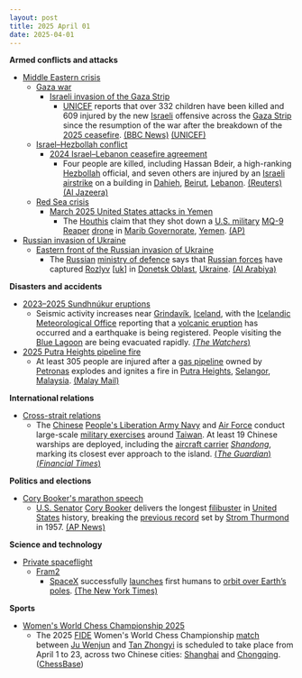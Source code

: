 ```yaml
---
layout: post
title: 2025 April 01
date: 2025-04-01
---
```



**Armed conflicts and attacks**

* [Middle Eastern crisis](https://en.wikipedia.org/wiki/Middle_Eastern_crisis_%282023%E2%80%93present%29 "Middle Eastern crisis (2023–present)")
  + [Gaza war](https://en.wikipedia.org/wiki/Gaza_war "Gaza war")
    - [Israeli invasion of the Gaza Strip](https://en.wikipedia.org/wiki/Israeli_invasion_of_the_Gaza_Strip "Israeli invasion of the Gaza Strip")
      * [UNICEF](https://en.wikipedia.org/wiki/UNICEF "UNICEF") reports that over 332 children have been killed and 609 injured by the new [Israeli](https://en.wikipedia.org/wiki/Israeli_Defence_Forces "Israeli Defence Forces") offensive across the [Gaza Strip](https://en.wikipedia.org/wiki/Gaza_Strip "Gaza Strip") since the resumption of the war after the breakdown of the [2025 ceasefire](https://en.wikipedia.org/wiki/2025_Gaza_war_ceasefire "2025 Gaza war ceasefire"). [(BBC News)](https://www.bbc.com/news/articles/c0r5827dke1o) [(UNICEF)](https://www.unicef.org/press-releases/least-322-children-reportedly-killed-gaza-strip-following-breakdown-ceasefire)
  + [Israel–Hezbollah conflict](https://en.wikipedia.org/wiki/Israel%E2%80%93Hezbollah_conflict_%282023%E2%80%93present%29 "Israel–Hezbollah conflict (2023–present)")
    - [2024 Israel–Lebanon ceasefire agreement](https://en.wikipedia.org/wiki/2024_Israel%E2%80%93Lebanon_ceasefire_agreement "2024 Israel–Lebanon ceasefire agreement")
      * Four people are killed, including Hassan Bdeir, a high-ranking [Hezbollah](https://en.wikipedia.org/wiki/Hezbollah "Hezbollah") official, and seven others are injured by an [Israeli](https://en.wikipedia.org/wiki/Israel "Israel") [airstrike](https://en.wikipedia.org/wiki/Airstrike "Airstrike") on a building in [Dahieh](https://en.wikipedia.org/wiki/Dahieh "Dahieh"), [Beirut](https://en.wikipedia.org/wiki/Beirut "Beirut"), [Lebanon](https://en.wikipedia.org/wiki/Lebanon "Lebanon"). [(Reuters)](https://www.reuters.com/world/middle-east/airplanes-fly-low-over-lebanons-beirut-huge-blasts-heard-reuters-witnesses-say-2025-04-01/) [(Al Jazeera)](https://www.aljazeera.com/news/2025/4/1/israel-bombs-lebanons-beirut-again-testing-fragile-truce-with-hezbollah)
  + [Red Sea crisis](https://en.wikipedia.org/wiki/Red_Sea_crisis "Red Sea crisis")
    - [March 2025 United States attacks in Yemen](https://en.wikipedia.org/wiki/March_2025_United_States_attacks_in_Yemen "March 2025 United States attacks in Yemen")
      * The [Houthis](https://en.wikipedia.org/wiki/Houthi "Houthi") claim that they shot down a [U.S. military](https://en.wikipedia.org/wiki/U.S._military "U.S. military") [MQ-9 Reaper](https://en.wikipedia.org/wiki/MQ-9_Reaper "MQ-9 Reaper") [drone](https://en.wikipedia.org/wiki/Drone_warfare "Drone warfare") in [Marib Governorate](https://en.wikipedia.org/wiki/Marib_Governorate "Marib Governorate"), [Yemen](https://en.wikipedia.org/wiki/Yemen "Yemen"). [(AP)](https://apnews.com/article/yemen-houthis-mq9-shot-down-israel-hamas-war-us-airstrikes-6bd7764ba19e84d2dddac0d3c762459a)
* [Russian invasion of Ukraine](https://en.wikipedia.org/wiki/Russian_invasion_of_Ukraine "Russian invasion of Ukraine")
  + [Eastern front of the Russian invasion of Ukraine](https://en.wikipedia.org/wiki/Eastern_front_of_the_Russian_invasion_of_Ukraine "Eastern front of the Russian invasion of Ukraine")
    - The [Russian](https://en.wikipedia.org/wiki/Russia "Russia") [ministry of defence](https://en.wikipedia.org/wiki/Ministry_of_Defence_%28Russia%29 "Ministry of Defence (Russia)") says that [Russian forces](https://en.wikipedia.org/wiki/Armed_forces_of_Russia "Armed forces of Russia") have captured [Rozlyv](/w/index.php?title=Rozlyv&action=edit&redlink=1 "Rozlyv (page does not exist)") [[uk](https://uk.wikipedia.org/wiki/%D0%A0%D0%BE%D0%B7%D0%BB%D0%B8%D0%B2_%28%D0%92%D0%BE%D0%BB%D0%BD%D0%BE%D0%B2%D0%B0%D1%81%D1%8C%D0%BA%D0%B8%D0%B9_%D1%80%D0%B0%D0%B9%D0%BE%D0%BD%29 "uk:Розлив (Волноваський район)")] in [Donetsk Oblast](https://en.wikipedia.org/wiki/Donetsk_Oblast "Donetsk Oblast"), [Ukraine](https://en.wikipedia.org/wiki/Ukraine "Ukraine"). [(Al Arabiya)](https://english.alarabiya.net/News/world/2025/04/01/russian-army-says-it-captures-village-in-eastern-ukraine)

**Disasters and accidents**

* [2023–2025 Sundhnúkur eruptions](https://en.wikipedia.org/wiki/2023%E2%80%932025_Sundhn%C3%BAkur_eruptions "2023–2025 Sundhnúkur eruptions")
  + Seismic activity increases near [Grindavík](https://en.wikipedia.org/wiki/Grindav%C3%ADk "Grindavík"), [Iceland](https://en.wikipedia.org/wiki/Iceland "Iceland"), with the [Icelandic Meteorological Office](https://en.wikipedia.org/wiki/Icelandic_Meteorological_Office "Icelandic Meteorological Office") reporting that a [volcanic eruption](https://en.wikipedia.org/wiki/Volcanic_eruption "Volcanic eruption") has occurred and a earthquake is being registered. People visiting the [Blue Lagoon](https://en.wikipedia.org/wiki/Blue_Lagoon_%28geothermal_spa%29 "Blue Lagoon (geothermal spa)") are being evacuated rapidly. [(*The Watchers*)](https://watchers.news/2025/04/01/volcanic-eruption-reported-near-grindavik-iceland/)
* [2025 Putra Heights pipeline fire](https://en.wikipedia.org/wiki/2025_Putra_Heights_pipeline_fire "2025 Putra Heights pipeline fire")
  + At least 305 people are injured after a [gas pipeline](https://en.wikipedia.org/wiki/Gas_pipeline "Gas pipeline") owned by [Petronas](https://en.wikipedia.org/wiki/Petronas "Petronas") explodes and ignites a fire in [Putra Heights](https://en.wikipedia.org/wiki/Putra_Heights "Putra Heights"), [Selangor](https://en.wikipedia.org/wiki/Selangor "Selangor"), [Malaysia](https://en.wikipedia.org/wiki/Malaysia "Malaysia"). [(Malay Mail)](https://www.malaymail.com/news/malaysia/2025/04/01/what-we-know-so-far-about-the-puchong-gas-pipeline-inferno/171544)

**International relations**

* [Cross-strait relations](https://en.wikipedia.org/wiki/Cross-strait_relations "Cross-strait relations")
  + The [Chinese](https://en.wikipedia.org/wiki/China "China") [People's Liberation Army Navy](https://en.wikipedia.org/wiki/People%27s_Liberation_Army_Navy "People's Liberation Army Navy") and [Air Force](https://en.wikipedia.org/wiki/People%27s_Liberation_Army_Air_Force "People's Liberation Army Air Force") conduct large-scale [military exercises](https://en.wikipedia.org/wiki/Military_exercise "Military exercise") around [Taiwan](https://en.wikipedia.org/wiki/Taiwan "Taiwan"). At least 19 Chinese warships are deployed, including the [aircraft carrier](https://en.wikipedia.org/wiki/Aircraft_carrier "Aircraft carrier") [*Shandong*](https://en.wikipedia.org/wiki/Chinese_aircraft_carrier_Shandong "Chinese aircraft carrier Shandong"), marking its closest ever approach to the island. [(*The Guardian*)](https://www.theguardian.com/world/2025/apr/01/china-launches-surprise-military-drills-around-taiwan) [(*Financial Times*)](https://www.ft.com/content/49f45301-4f96-4dec-9157-e2558ed0cb74)

**Politics and elections**

* [Cory Booker's marathon speech](https://en.wikipedia.org/wiki/Cory_Booker%27s_marathon_speech "Cory Booker's marathon speech")
  + [U.S. Senator](https://en.wikipedia.org/wiki/United_States_Senate "United States Senate") [Cory Booker](https://en.wikipedia.org/wiki/Cory_Booker "Cory Booker") delivers the longest [filibuster](https://en.wikipedia.org/wiki/Filibuster "Filibuster") in [United States](https://en.wikipedia.org/wiki/United_States "United States") history, breaking the [previous record](https://en.wikipedia.org/wiki/Strom_Thurmond_filibuster_of_the_Civil_Rights_Act_of_1957 "Strom Thurmond filibuster of the Civil Rights Act of 1957") set by [Strom Thurmond](https://en.wikipedia.org/wiki/Strom_Thurmond "Strom Thurmond") in 1957. [(AP News)](https://apnews.com/live/donald-trump-news-updates-4-1-2025)

**Science and technology**

* [Private spaceflight](https://en.wikipedia.org/wiki/Private_spaceflight "Private spaceflight")
  + [Fram2](https://en.wikipedia.org/wiki/Fram2 "Fram2")
    - [SpaceX](https://en.wikipedia.org/wiki/SpaceX "SpaceX") successfully [launches](https://en.wikipedia.org/wiki/Fram2 "Fram2") first humans to [orbit over Earth’s poles](https://en.wikipedia.org/wiki/Polar_orbit "Polar orbit"). [(The New York Times)](https://www.nytimes.com/2025/04/01/world/asia/spacex-rocket-launch.html)

**Sports**

* [Women's World Chess Championship 2025](https://en.wikipedia.org/wiki/Women%27s_World_Chess_Championship_2025 "Women's World Chess Championship 2025")
  + The 2025 [FIDE](https://en.wikipedia.org/wiki/FIDE "FIDE") Women's World Chess Championship [match](https://en.wikipedia.org/wiki/Women%27s_World_Chess_Championship_2025 "Women's World Chess Championship 2025") between [Ju Wenjun](https://en.wikipedia.org/wiki/Ju_Wenjun "Ju Wenjun") and [Tan Zhongyi](https://en.wikipedia.org/wiki/Tan_Zhongyi "Tan Zhongyi") is scheduled to take place from April 1 to 23, across two Chinese cities: [Shanghai](https://en.wikipedia.org/wiki/Shanghai "Shanghai") and [Chongqing](https://en.wikipedia.org/wiki/Chongqing "Chongqing"). ([ChessBase](https://en.chessbase.com/post/women-wc-2025-preview))
